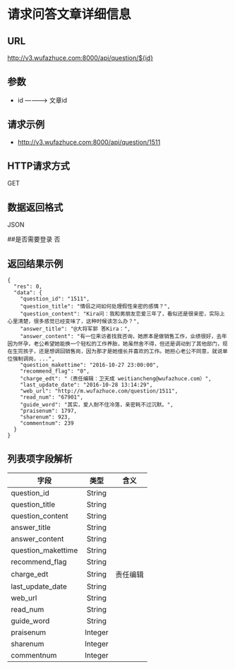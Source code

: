 
# 请求问答文章详细信息

## URL
http://v3.wufazhuce.com:8000/api/question/${id}

## 参数
+ id    ————>     文章id

## 请求示例
+ http://v3.wufazhuce.com:8000/api/question/1511

## HTTP请求方式
GET

## 数据返回格式
JSON

##是否需要登录
否

## 返回结果示例
```
{
  "res": 0,
  "data": {
    "question_id": "1511",
    "question_title": "情侣之间如何处理假性亲密的感情？",
    "question_content": "Kira问：我和男朋友恋爱三年了，看似还是很亲密，实际上心里清楚，很多感觉已经变味了，这种时候该怎么办？",
    "answer_title": "@大将军郭 答Kira：",
    "answer_content": "有一位来访者找我咨询，她原本是做销售工作，业绩很好，去年因为怀孕，老公希望她能换一个轻松的工作养胎，她虽然舍不得，但还是调动到了其他部门，现在生完孩子，还是想调回销售岗，因为那才是她擅长并喜欢的工作。她担心老公不同意，就说单位强制调岗，...",
    "question_makettime": "2016-10-27 23:00:00",
    "recommend_flag": "0",
    "charge_edt": "（责任编辑：卫天成 weitiancheng@wufazhuce.com）",
    "last_update_date": "2016-10-28 13:14:29",
    "web_url": "http://m.wufazhuce.com/question/1511",
    "read_num": "67901",
    "guide_word": "其实，爱人耐不住冷落，亲密耗不过沉默。",
    "praisenum": 1797,
    "sharenum": 923,
    "commentnum": 239
  }
}
```

## 列表项字段解析
|       字段        |       类型        |       含义        |
|-------------------|:-----------------:|:-----------------:|
|   question_id	    |       String	    |                   |
|   question_title  |   	String      |	                |
|   question_content|   	String      |	                |
|   answer_title    |   	String	    |                   |
|   answer_content  |   	String	    |                   |
|question_makettime |   	String      |	                |
|   recommend_flag	|       String      |	                |
|   charge_edt	    |       String	    |       责任编辑    |
|   last_update_date|	    String	    |                   |
|   web_url	        |       String	    |                   |
|   read_num        |   	String	    |                   |
|   guide_word	    |       String	    |                   |
|   praisenum	    |       Integer	    |                   |
|   sharenum	    |       Integer	    |                   |
|   commentnum	    |       Integer	    |                   |